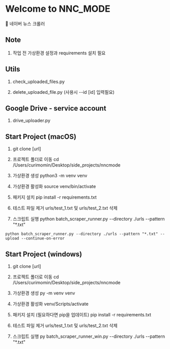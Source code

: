 # Welcome to NNC_MODE
📗 네이버 뉴스 크롤러


## Note
  1. 작업 전 가상환경 설정과 requirements 설치 필요

## Utils
  1. check_uploaded_files.py 

  2. delete_uploaded_file.py (사용시 --id [id] 입력필요) 

## Google Drive - service account
  1. drive_uploader.py

## Start Project (macOS)
  1. git clone [url]

  2. 프로젝트 폴더로 이동
    cd /Users/curimomin/Desktop/side_projects/nncmode

  3. 가상환경 생성
    python3 -m venv venv

  4. 가상환경 활성화
    source venv/bin/activate

  5. 패키지 설치
    pip install -r requirements.txt

  6. 테스트 파일 제거
    urls/test_1.txt 및 urls/test_2.txt 삭제

  7. 스크립트 실행
    python batch_scraper_runner.py --directory ./urls --pattern "*.txt"
    
    python batch_scraper_runner.py --directory ./urls --pattern "*.txt" --upload --continue-on-error

  


## Start Project (windows)
  1. git clone [url]

  2. 프로젝트 폴더로 이동
    cd /Users/curimomin/Desktop/side_projects/nncmode

  3. 가상환경 생성
    py -m venv venv

  4. 가상환경 활성화
    venv/Scripts/activate

  5. 패키지 설치 (필요하다면 pip을 업데이트)
    pip install -r requirements.txt

  6. 테스트 파일 제거
    urls/test_1.txt 및 urls/test_2.txt 삭제

  7. 스크립트 실행
    py batch_scraper_runner_win.py --directory ./urls --pattern "*.txt"
